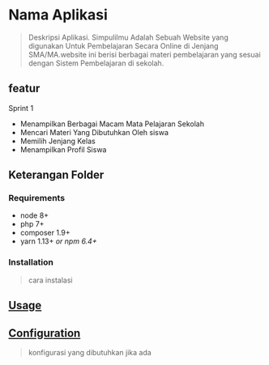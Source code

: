 # Nama Aplikasi
> Deskripsi Aplikasi.
Simpulilmu Adalah Sebuah Website yang digunakan Untuk Pembelajaran Secara Online di Jenjang SMA/MA.website ini berisi berbagai materi pembelajaran yang sesuai dengan Sistem Pembelajaran di sekolah.

## featur
Sprint 1
* Menampilkan Berbagai Macam Mata Pelajaran Sekolah
* Mencari Materi Yang Dibutuhkan Oleh siswa
* Memilih Jenjang Kelas 
* Menampilkan Profil Siswa

## Keterangan Folder
>


### Requirements

* node 8+
* php 7+
* composer 1.9+
* yarn 1.13+ _or npm 6.4+_

### Installation
> cara instalasi

## [Usage](#usage)
> 


## [Configuration](#configuration)
> konfigurasi yang dibutuhkan jika ada

